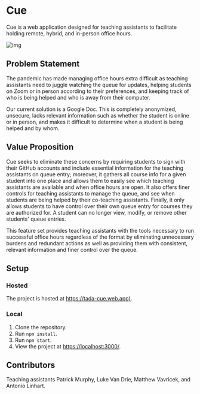 # Cue

Cue is a web application designed for teaching assistants to facilitate holding remote, hybrid, and in-person office hours. 

![img](https://lh4.googleusercontent.com/zOsT-2C87G0RLzK1m97cAIppIUoWiLP3hU8CWFCIczuUhTPhoNKr8O9bwf-JPu_rnzZWY5qaoY9RXujAAb1IbsGU7_aB-zw31BaMhjvwip72xjlihTpNMukfuZQgE2UrvJ9qIBDOvAg)

## Problem Statement

The pandemic has made managing office hours extra difficult as teaching assistants need to juggle watching the queue for updates, helping students on Zoom or in person according to their preferences, and keeping track of who is being helped and who is away from their computer. 

Our current solution is a Google Doc. This is completely anonymized, unsecure, lacks relevant information such as whether the student is online or in person, and makes it difficult to determine when a student is being helped and by whom.

## Value Proposition

Cue seeks to eliminate these concerns by requiring students to sign with their GitHub accounts and include essential information for the teaching assistants on queue entry; moreover, it gathers all course info for a given student into one place and allows them to easily see which teaching assistants are available and when office hours are open. It also offers finer controls for teaching assistants to manage the queue, and see when students are being helped by their co-teaching assistants. Finally, it only allows students to have control over their own queue entry for courses they are authorized for. A student can no longer view, modify, or remove other students' queue entries. 

This feature set provides teaching assistants with the tools necessary to run successful office hours regardless of the format by eliminating unnecessary burdens and redundant actions as well as providing them with consistent, relevant information and finer control over the queue.

## Setup

### Hosted
The project is hosted at [https://tada-cue.web.app)](https://tada-cue.web.app).

### Local

1. Clone the repository.
2. Run ```npm install```.
3. Run ```npm start```.
4. View the project at [https://localhost:3000/](https://localhost:3000/).

## Contributors

Teaching assistants Patrick Murphy, Luke Van Drie, Matthew Vavricek, and Antonio Linhart.